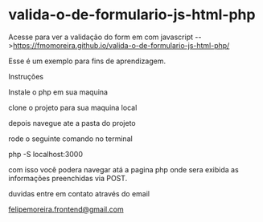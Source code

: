 # valida-o-de-formulario-js-html-php

Acesse para ver a validação do form em com javascript -->https://fmomoreira.github.io/valida-o-de-formulario-js-html-php/

Esse é um exemplo para fins de aprendizagem.



Instruções


Instale o php em sua maquina 


clone o projeto para sua maquina local


depois navegue ate a pasta do projeto 

rode o seguinte comando no terminal 

php -S localhost:3000


com isso você podera navegar atá a pagina php onde sera exibida as informações preenchidas via POST.

duvidas entre em contato através do email 

felipemoreira.frontend@gmail.com
